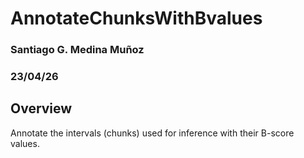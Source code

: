 # AnnotateChunksWithBvalues
### Santiago G. Medina Muñoz
### 23/04/26

## Overview

Annotate the intervals (chunks) used for inference with their B-score values.
